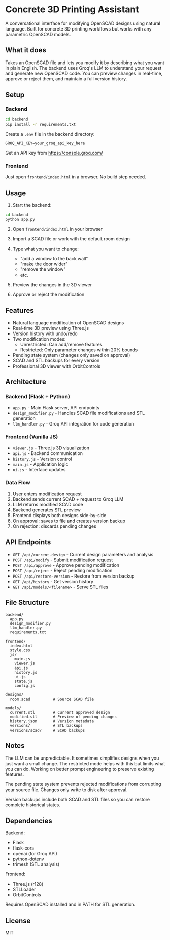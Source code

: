 # Concrete 3D Printing Assistant

A conversational interface for modifying OpenSCAD designs using natural language. Built for concrete 3D printing workflows but works with any parametric OpenSCAD models.

## What it does

Takes an OpenSCAD file and lets you modify it by describing what you want in plain English. The backend uses Groq's LLM to understand your request and generate new OpenSCAD code. You can preview changes in real-time, approve or reject them, and maintain a full version history.

## Setup

### Backend

```bash
cd backend
pip install -r requirements.txt
```

Create a `.env` file in the backend directory:
```
GROQ_API_KEY=your_groq_api_key_here
```

Get an API key from https://console.groq.com/

### Frontend

Just open `frontend/index.html` in a browser. No build step needed.

## Usage

1. Start the backend:
```bash
cd backend
python app.py
```

2. Open `frontend/index.html` in your browser

3. Import a SCAD file or work with the default room design

4. Type what you want to change:
   - "add a window to the back wall"
   - "make the door wider"
   - "remove the window"
   - etc.

5. Preview the changes in the 3D viewer

6. Approve or reject the modification

## Features

- Natural language modification of OpenSCAD designs
- Real-time 3D preview using Three.js
- Version history with undo/redo
- Two modification modes:
  - Unrestricted: Can add/remove features
  - Restricted: Only parameter changes within 20% bounds
- Pending state system (changes only saved on approval)
- SCAD and STL backups for every version
- Professional 3D viewer with OrbitControls

## Architecture

### Backend (Flask + Python)
- `app.py` - Main Flask server, API endpoints
- `design_modifier.py` - Handles SCAD file modifications and STL generation
- `llm_handler.py` - Groq API integration for code generation

### Frontend (Vanilla JS)
- `viewer.js` - Three.js 3D visualization
- `api.js` - Backend communication
- `history.js` - Version control
- `main.js` - Application logic
- `ui.js` - Interface updates

### Data Flow

1. User enters modification request
2. Backend sends current SCAD + request to Groq LLM
3. LLM returns modified SCAD code
4. Backend generates STL preview
5. Frontend displays both designs side-by-side
6. On approval: saves to file and creates version backup
7. On rejection: discards pending changes

## API Endpoints

- `GET /api/current-design` - Current design parameters and analysis
- `POST /api/modify` - Submit modification request
- `POST /api/approve` - Approve pending modification
- `POST /api/reject` - Reject pending modification
- `POST /api/restore-version` - Restore from version backup
- `GET /api/history` - Get version history
- `GET /api/models/<filename>` - Serve STL files

## File Structure

```
backend/
  app.py
  design_modifier.py
  llm_handler.py
  requirements.txt

frontend/
  index.html
  style.css
  js/
    main.js
    viewer.js
    api.js
    history.js
    ui.js
    state.js
    config.js

designs/
  room.scad          # Source SCAD file

models/
  current.stl        # Current approved design
  modified.stl       # Preview of pending changes
  history.json       # Version metadata
  versions/          # STL backups
  versions/scad/     # SCAD backups
```

## Notes

The LLM can be unpredictable. It sometimes simplifies designs when you just want a small change. The restricted mode helps with this but limits what you can do. Working on better prompt engineering to preserve existing features.

The pending state system prevents rejected modifications from corrupting your source file. Changes only write to disk after approval.

Version backups include both SCAD and STL files so you can restore complete historical states.

## Dependencies

Backend:
- Flask
- flask-cors
- openai (for Groq API)
- python-dotenv
- trimesh (STL analysis)

Frontend:
- Three.js (r128)
- STLLoader
- OrbitControls

Requires OpenSCAD installed and in PATH for STL generation.

## License

MIT
